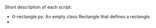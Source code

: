 Short description of each script:
+ 0-rectangle.py: An empty class Rectangle that defines a rectangle.
+
